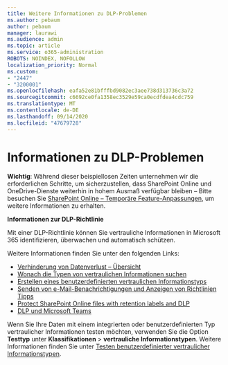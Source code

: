 ```yaml
---
title: Weitere Informationen zu DLP-Problemen
ms.author: pebaum
author: pebaum
manager: laurawi
ms.audience: admin
ms.topic: article
ms.service: o365-administration
ROBOTS: NOINDEX, NOFOLLOW
localization_priority: Normal
ms.custom:
- "2447"
- "3200001"
ms.openlocfilehash: eafa52e81bfffbd9082ec3aee738d313736c3a72
ms.sourcegitcommit: c6692ce0fa1358ec3529e59ca0ecdfdea4cdc759
ms.translationtype: MT
ms.contentlocale: de-DE
ms.lasthandoff: 09/14/2020
ms.locfileid: "47679728"
---
```

# <a name="information-about-dlp-issues"></a>Informationen zu DLP-Problemen

**Wichtig**: Während dieser beispiellosen Zeiten unternehmen wir die erforderlichen Schritte, um sicherzustellen, dass SharePoint Online und OneDrive-Dienste weiterhin in hohem Ausmaß verfügbar bleiben – Bitte besuchen Sie [SharePoint Online – Temporäre Feature-Anpassungen](https://aka.ms/ODSPAdjustments), um weitere Informationen zu erhalten.

**Informationen zur DLP-Richtlinie**

Mit einer DLP-Richtlinie können Sie vertrauliche Informationen in Microsoft 365 identifizieren, überwachen und automatisch schützen.

Weitere Informationen finden Sie unter den folgenden Links:

- [Verhinderung von Datenverlust – Übersicht](https://docs.microsoft.com/microsoft-365/compliance/data-loss-prevention-policies)
- [Wonach die Typen von vertraulichen Informationen suchen](https://docs.microsoft.com/microsoft-365/compliance/sensitive-information-type-entity-definitions)
- [Erstellen eines benutzerdefinierten vertraulichen Informationstyps](https://docs.microsoft.com/microsoft-365/compliance/create-a-custom-sensitive-information-type)
- [Senden von e-Mail-Benachrichtigungen und Anzeigen von Richtlinien Tipps](https://docs.microsoft.com/microsoft-365/compliance/use-notifications-and-policy-tips)
- [Protect SharePoint Online files with retention labels and DLP](https://docs.microsoft.com/microsoft-365/compliance/protect-sharepoint-online-files-with-office-365-labels-and-dlp)
- [DLP und Microsoft Teams](https://docs.microsoft.com/microsoft-365/compliance/dlp-microsoft-teams)

Wenn Sie Ihre Daten mit einem integrierten oder benutzerdefinierten Typ vertraulicher Informationen testen möchten, verwenden Sie die Option **Testtyp** unter **Klassifikationen**  >  **vertrauliche Informationstypen**. Weitere Informationen finden Sie unter [Testen benutzerdefinierter vertraulicher Informationstypen](https://docs.microsoft.com/microsoft-365/compliance/create-a-custom-sensitive-information-type#create-custom-sensitive-information-types-in-the-security--compliance-center).
